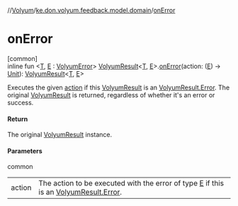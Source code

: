 //[Volyum](../../index.md)/[ke.don.volyum.feedback.model.domain](index.md)/[onError](on-error.md)

# onError

[common]\
inline fun &lt;[T](on-error.md), [E](on-error.md) : [VolyumError](-volyum-error/index.md)&gt; [VolyumResult](-volyum-result/index.md)&lt;[T](on-error.md), [E](on-error.md)&gt;.[onError](on-error.md)(action: ([E](on-error.md)) -&gt; [Unit](https://kotlinlang.org/api/core/kotlin-stdlib/kotlin/-unit/index.html)): [VolyumResult](-volyum-result/index.md)&lt;[T](on-error.md), [E](on-error.md)&gt;

Executes the given [action](on-error.md) if this [VolyumResult](-volyum-result/index.md) is an [VolyumResult.Error](-volyum-result/-error/index.md). The original [VolyumResult](-volyum-result/index.md) is returned, regardless of whether it's an error or success.

#### Return

The original [VolyumResult](-volyum-result/index.md) instance.

#### Parameters

common

| | |
|---|---|
| action | The action to be executed with the error of type [E](on-error.md) if this is an [VolyumResult.Error](-volyum-result/-error/index.md). |